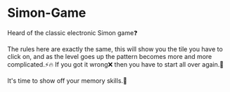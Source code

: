 # Simon-Game

Heard of the classic electronic Simon game❓

The rules here are exactly the same, this will show you the tile you have to click on, and as the level goes up the pattern becomes more and more complicated.⚡🔥
If you got it wrong❌ then you have to start all over again.👀

It's time to show off your memory skills.💃
